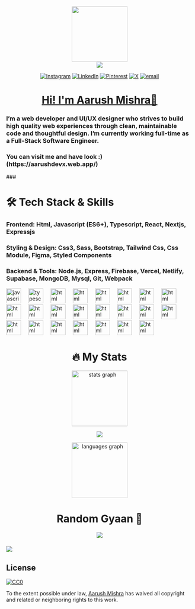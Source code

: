###
<div align="center">
  <img height="150" src="https://media.giphy.com/media/M9gbBd9nbDrOTu1Mqx/giphy.gif"  /></br>
   <img src="https://visitor-badge.laobi.icu/badge?page_id=A4rush.A4rush&"  />
  
  [![Instagram](https://img.shields.io/badge/Instagram-%23E4405F.svg?logo=Instagram&logoColor=white)](https://instagram.com/aarush.tf_) [![LinkedIn](https://img.shields.io/badge/LinkedIn-%230077B5.svg?logo=linkedin&logoColor=white)](https://linkedin.com/in/aarush-mishra-29a28927a) [![Pinterest](https://img.shields.io/badge/Pinterest-%23E60023.svg?logo=Pinterest&logoColor=white)](https://pinterest.com/Aarushtf) [![X](https://img.shields.io/badge/X-black.svg?logo=X&logoColor=white)](https://x.com/@amrityuu) [![email](https://img.shields.io/badge/Email-D14836?logo=gmail&logoColor=white)](mailto:aarushmishrashitalaprasad@gmail.com) 

</div>

###

<a href="https://aarushdevx.web.app/"><h1 align="center">Hi! I'm Aarush Mishra👋</h1> </a>
<h3>I’m a web developer and UI/UX designer who strives to build high quality web experiences through clean, maintainable code and thoughtful design. I’m currently working full-time as a Full-Stack Software Engineer.</h3>
<h3>You can visit me and have look :) (https://aarushdevx.web.app/)</h3>
###

<h1 >🛠 Tech Stack & Skills</h1>
<h3 >Frontend: Html, Javascript (ES6+), Typescript, React, Nextjs, Expressjs </h3>
<h3 >Styling & Design: Css3, Sass, Bootstrap, Tailwind Css, Css Module, Figma, Styled Components</h3>
<h3 >Backend & Tools: Node.js, Express, Firebase, Vercel, Netlify, Supabase, MongoDB, Mysql, Git, Webpack</h3>

<div align="left">
  <img src="https://cdn.jsdelivr.net/gh/devicons/devicon/icons/javascript/javascript-original.svg" height="40" alt="javascript logo"  />
  <img width="12" />
   <img src="https://cdn.jsdelivr.net/gh/devicons/devicon/icons/typescript/typescript-original.svg" height="40" alt="typescript logo"  />
  <img width="12" />
  <img src="https://cdn.jsdelivr.net/gh/devicons/devicon/icons/css3/css3-original.svg" height="40" alt="html logo"  />
  <img width="12" />
   <img src="https://cdn.jsdelivr.net/gh/devicons/devicon/icons/react/react-original.svg" height="40" alt="html logo"  />
  <img width="12" />
   <img src="https://cdn.jsdelivr.net/gh/devicons/devicon/icons/html5/html5-original.svg" height="40" alt="html logo"  />
  <img width="12" />
   <img src="https://cdn.jsdelivr.net/gh/devicons/devicon/icons/nextjs/nextjs-original.svg" height="40" alt="html logo"  />
  <img width="12" />
   <img src="https://cdn.jsdelivr.net/gh/devicons/devicon/icons/express/express-original.svg" height="40" alt="html logo"  />
  <img width="12" />
   <img src="https://cdn.jsdelivr.net/gh/devicons/devicon/icons/sass/sass-original.svg" height="40" alt="html logo"  />
  <img width="12" />
   <img src="https://cdn.jsdelivr.net/gh/devicons/devicon/icons/bootstrap/bootstrap-original.svg" height="40" alt="html logo"  />
  <img width="12" />
   <img src="https://cdn.jsdelivr.net/gh/devicons/devicon/icons/tailwindcss/tailwindcss-original.svg" height="40" alt="html logo"  />
  <img width="12" />
   <img src="https://cdn.jsdelivr.net/gh/devicons/devicon/icons/figma/figma-original.svg" height="40" alt="html logo"  />
  <img width="12" />
   <img src="https://cdn.jsdelivr.net/gh/devicons/devicon/icons/nodejs/nodejs-original.svg" height="40" alt="html logo"  />
  <img width="12" />
  <img src="https://cdn.jsdelivr.net/gh/devicons/devicon/icons/mongodb/mongodb-original.svg" height="40" alt="html logo"  />
  <img width="12" />
  <img src="https://cdn.jsdelivr.net/gh/devicons/devicon/icons/webpack/webpack-original.svg" height="40" alt="html logo"  />
  <img width="12" />
  <img src="https://cdn.jsdelivr.net/gh/devicons/devicon/icons/firebase/firebase-original.svg" height="40" alt="html logo"  />
  <img width="12" />
    <img src="https://cdn.jsdelivr.net/gh/devicons/devicon/icons/vercel/vercel-original.svg" height="40" alt="html logo"  />
  <img width="12" />
    <img src="https://cdn.jsdelivr.net/gh/devicons/devicon/icons/netlify/netlify-original.svg" height="40" alt="html logo"  />
  <img width="12" />
    <img src="https://cdn.jsdelivr.net/gh/devicons/devicon/icons/mysql/mysql-original.svg" height="40" alt="html logo"  />
  <img width="12" />
    <img src="https://cdn.jsdelivr.net/gh/devicons/devicon/icons/linux/linux-original.svg" height="40" alt="html logo"  />
  <img width="12" />
    <img src="https://cdn.jsdelivr.net/gh/devicons/devicon/icons/supabase/supabase-original.svg" height="40" alt="html logo"  />
  <img width="12" />
   <img src="https://cdn.jsdelivr.net/gh/devicons/devicon/icons/androidstudio/androidstudio-original.svg" height="40" alt="html logo"  />
  <img width="12" />
   <img src="https://cdn.jsdelivr.net/gh/devicons/devicon/icons/canva/canva-original.svg" height="40" alt="html logo"  />
  <img width="12" />
  <img src="https://cdn.jsdelivr.net/gh/devicons/devicon/icons/visualstudio/visualstudio-original.svg" height="40" alt="html logo"  />
  <img width="12" />
</div>

###

<h1 align="center">🔥  My Stats </h1>

<div align="center">
<img src="https://github-readme-stats.vercel.app/api?username=A4rush&hide_title=false&hide_rank=false&show_icons=true&include_all_commits=true&count_private=true&disable_animations=false&theme=radical&locale=en&hide_border=false" height="150" alt="stats graph"  />

  ![](https://nirzak-streak-stats.vercel.app/?user=A4rush&theme=radical&hide_border=false)
  
 <img src="https://github-readme-stats.vercel.app/api/top-langs?username=A4rush&locale=en&hide_title=false&layout=compact&card_width=320&langs_count=5&theme=radical&hide_border=false" height="150" alt="languages graph"  />
</div>

###
<h1 align="center">Random Gyaan 🤯</h1>
<div align="center">
  
![](https://quotes-github-readme.vercel.app/api?type=horizontal&theme=radical)

</div>

###

![](https://github-profile-trophy.vercel.app/?username=A4rush&theme=radical&no-frame=false&no-bg=true&margin-w=4)

## License

[![CC0](https://licensebuttons.net/p/zero/1.0/88x31.png)](https://creativecommons.org/publicdomain/zero/1.0/)

To the extent possible under law, [Aarush Mishra](https://aarushdevx.web.app/) has waived all copyright and related or neighboring rights to this work.







